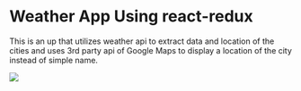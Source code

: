 # Weather App Using react-redux

This is an up that utilizes weather api to extract data and location of the cities
and uses 3rd party api of Google Maps to display a location of the city instead
of simple name.

<a href="https://media.giphy.com/media/2bUsiau6rU99uO8wul/giphy.gif"><img src="https://media.giphy.com/media/2bUsiau6rU99uO8wul/giphy.gif" /></a>
